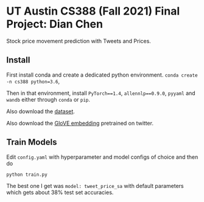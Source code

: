 # UT Austin CS388 (Fall 2021) Final Project: Dian Chen
Stock price movement prediction with Tweets and Prices.

## Install
First install conda and create a dedicated python environment.
`conda create -n cs388 python=3.6`,

Then in that environment, install `PyTorch==1.4`, `allennlp==0.9.0`, `pyyaml` and `wandb` either through `conda` or `pip`.

Also download the [dataset](https://github.com/yumoxu/stocknet-dataset/).

Also download the [GloVE embedding](https://nlp.stanford.edu/projects/glove/) pretrained on twitter.

## Train Models
Edit `config.yaml` with hyperparameter and model configs of choice and then do 
```bash
python train.py
```
The best one I get was `model: tweet_price_sa` with default parameters which gets about 38% test set accuracies.
